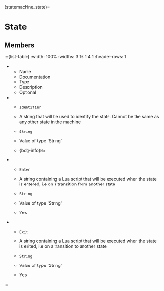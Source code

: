



(statemachine_state)=
# State




## Members


:::{list-table}
:width: 100%
:widths: 3 16 1 4 1
:header-rows: 1
*   - Name
    - Documentation
    - Type
    - Description
    - Optional

*   - `Identifier`
    - A string that will be used to identify the state. Cannot be the same as any other state in the machine
    - `String`
    
    - Value of type 'String' 
    
    - {bdg-info}`No`
    
*   - `Enter`
    - A string containing a Lua script that will be executed when the state is entered, i.e on a transition from another state
    - `String`
    
    - Value of type 'String' 
    
    - Yes
    
*   - `Exit`
    - A string containing a Lua script that will be executed when the state is exited, i.e on a transition to another state
    - `String`
    
    - Value of type 'String' 
    
    - Yes
    
:::












